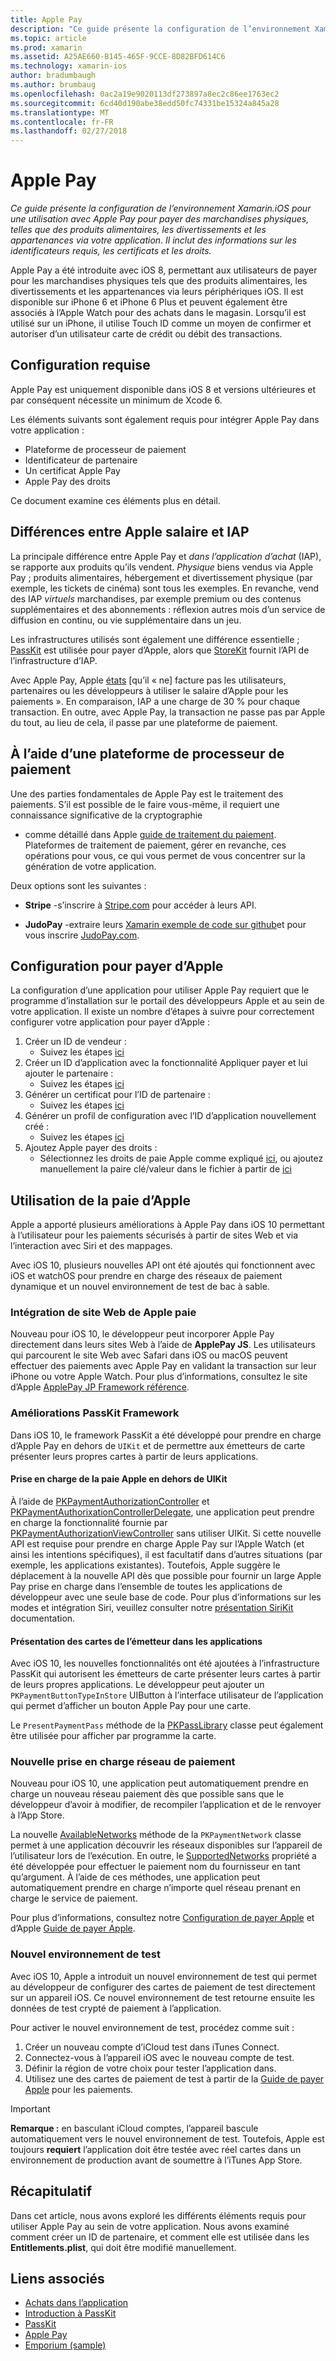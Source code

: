 ```yaml
---
title: Apple Pay
description: "Ce guide présente la configuration de l’environnement Xamarin.iOS pour une utilisation avec Apple Pay pour payer des marchandises physiques, telles que des produits alimentaires, les divertissements et les appartenances via votre application. Il inclut des informations sur les identificateurs requis, les certificats et les droits."
ms.topic: article
ms.prod: xamarin
ms.assetid: A25AE660-B145-465F-9CCE-8D82BFD614C6
ms.technology: xamarin-ios
author: bradumbaugh
ms.author: brumbaug
ms.openlocfilehash: 0ac2a19e9020113df273897a8ec2c86ee1763ec2
ms.sourcegitcommit: 6cd40d190abe38edd50fc74331be15324a845a28
ms.translationtype: MT
ms.contentlocale: fr-FR
ms.lasthandoff: 02/27/2018
---
```

# <a name="apple-pay"></a>Apple Pay

_Ce guide présente la configuration de l’environnement Xamarin.iOS pour une utilisation avec Apple Pay pour payer des marchandises physiques, telles que des produits alimentaires, les divertissements et les appartenances via votre application. Il inclut des informations sur les identificateurs requis, les certificats et les droits._


Apple Pay a été introduite avec iOS 8, permettant aux utilisateurs de payer pour les marchandises physiques tels que des produits alimentaires, les divertissements et les appartenances via leurs périphériques iOS. Il est disponible sur iPhone 6 et iPhone 6 Plus et peuvent également être associés à l’Apple Watch pour des achats dans le magasin. Lorsqu’il est utilisé sur un iPhone, il utilise Touch ID comme un moyen de confirmer et autoriser d’un utilisateur carte de crédit ou débit des transactions.


## <a name="requirements"></a>Configuration requise

Apple Pay est uniquement disponible dans iOS 8 et versions ultérieures et par conséquent nécessite un minimum de Xcode 6.

Les éléments suivants sont également requis pour intégrer Apple Pay dans votre application :

 - Plateforme de processeur de paiement
 - Identificateur de partenaire
 - Un certificat Apple Pay
 - Apple Pay des droits

Ce document examine ces éléments plus en détail.

## <a name="differences-between-apple-pay-and-iap"></a>Différences entre Apple salaire et IAP

La principale différence entre Apple Pay et *dans l’application d’achat* (IAP), se rapporte aux produits qu’ils vendent. *Physique* biens vendus via Apple Pay ; produits alimentaires, hébergement et divertissement physique (par exemple, les tickets de cinéma) sont tous les exemples. En revanche, vend des IAP *virtuels* marchandises, par exemple premium ou des contenus supplémentaires et des abonnements : réflexion autres mois d’un service de diffusion en continu, ou vie supplémentaire dans un jeu.

Les infrastructures utilisés sont également une différence essentielle ; [PassKit](https://developer.apple.com/library/ios/documentation/PassKit/Reference/PKPaymentAuthorizationViewController_Ref/) est utilisée pour payer d’Apple, alors que [StoreKit](https://developer.apple.com/library/ios/documentation/PassKit/Reference/PKPaymentAuthorizationViewController_Ref/) fournit l’API de l’infrastructure d’IAP.

Avec Apple Pay, Apple [états](https://developer.apple.com/apple-pay/Getting-Started-with-Apple-Pay.pdf) [qu’il « ne] facture pas les utilisateurs, partenaires ou les développeurs à utiliser le salaire d’Apple pour les paiements ». En comparaison, IAP a une charge de 30 % pour chaque transaction. En outre, avec Apple Pay, la transaction ne passe pas par Apple du tout, au lieu de cela, il passe par une plateforme de paiement.


## <a name="using-a-payment-processor-platform"></a>À l’aide d’une plateforme de processeur de paiement

Une des parties fondamentales de Apple Pay est le traitement des paiements. S’il est possible de le faire vous-même, il requiert une connaissance significative de la cryptographie
- comme détaillé dans Apple [guide de traitement du paiement](https://developer.apple.com/library/ios/ApplePay_Guide/ProcessPayment.html).
Plateformes de traitement de paiement, gérer en revanche, ces opérations pour vous, ce qui vous permet de vous concentrer sur la génération de votre application.

Deux options sont les suivantes :

- **Stripe** -s’inscrire à [Stripe.com](https://stripe.com/) pour accéder à leurs API.

- **JudoPay** -extraire leurs [Xamarin exemple de code sur github](https://github.com/Judopay/Xamarin-Sample-App)et pour vous inscrire [JudoPay.com](https://www.judopay.com/).


## <a name="provisioning-for-apple-pay"></a>Configuration pour payer d’Apple

La configuration d’une application pour utiliser Apple Pay requiert que le programme d’installation sur le portail des développeurs Apple et au sein de votre application. Il existe un nombre d’étapes à suivre pour correctement configurer votre application pour payer d’Apple :

1. Créer un ID de vendeur :
    - Suivez les étapes [ici](~/ios/deploy-test/provisioning/capabilities/apple-pay-capabilities.md#merchantid)
2. Créer un ID d’application avec la fonctionnalité Appliquer payer et lui ajouter le partenaire :
    - Suivez les étapes [ici](~/ios/deploy-test/provisioning/capabilities/apple-pay-capabilities.md#appid)
3. Générer un certificat pour l’ID de partenaire :
    - Suivez les étapes [ici](~/ios/deploy-test/provisioning/capabilities/apple-pay-capabilities.md#certificate)
4. Générer un profil de configuration avec l’ID d’application nouvellement créé :
    - Suivez les étapes [ici](~/ios/get-started/installation/device-provisioning/manual-provisioning.md#provisioning)
5. Ajoutez Apple payer des droits :
    - Sélectionnez les droits de paie Apple comme expliqué [ici](~/ios/deploy-test/provisioning/entitlements.md), ou ajoutez manuellement la paire clé/valeur dans le fichier à partir de [ici](~/ios/deploy-test/provisioning/entitlements.md)


## <a name="working-with-apple-pay"></a>Utilisation de la paie d’Apple

Apple a apporté plusieurs améliorations à Apple Pay dans iOS 10 permettant à l’utilisateur pour les paiements sécurisés à partir de sites Web et via l’interaction avec Siri et des mappages.

Avec iOS 10, plusieurs nouvelles API ont été ajoutés qui fonctionnent avec iOS et watchOS pour prendre en charge des réseaux de paiement dynamique et un nouvel environnement de test de bac à sable.


### <a name="apple-pay-website-integration"></a>Intégration de site Web de Apple paie

Nouveau pour iOS 10, le développeur peut incorporer Apple Pay directement dans leurs sites Web à l’aide de **ApplePay JS**. Les utilisateurs qui parcourent le site Web avec Safari dans iOS ou macOS peuvent effectuer des paiements avec Apple Pay en validant la transaction sur leur iPhone ou votre Apple Watch. Pour plus d’informations, consultez le site d’Apple [ApplePay JP Framework référence](https://developer.apple.com/reference/applepayjs).

### <a name="passkit-framework-enhancements"></a>Améliorations PassKit Framework

Dans iOS 10, le framework PassKit a été développé pour prendre en charge d’Apple Pay en dehors de `UIKit` et de permettre aux émetteurs de carte présenter leurs propres cartes à partir de leurs applications.


#### <a name="supporting-apple-pay-outside-of-uikit"></a>Prise en charge de la paie Apple en dehors de UIKit

À l’aide de [PKPaymentAuthorizationController](https://developer.apple.com/reference/passkit/pkpaymentauthorizationcontroller) et [PKPaymentAuthorixationControllerDelegate](https://developer.apple.com/reference/passkit/pkpaymentauthorizationcontrollerdelegate), une application peut prendre en charge la fonctionnalité fournie par [ PKPaymentAuthorizationViewController](https://developer.apple.com/reference/passkit/pkpaymentauthorizationviewcontroller) sans utiliser UIKit. Si cette nouvelle API est requise pour prendre en charge Apple Pay sur l’Apple Watch (et ainsi les intentions spécifiques), il est facultatif dans d’autres situations (par exemple, les applications existantes). Toutefois, Apple suggère le déplacement à la nouvelle API dès que possible pour fournir un large Apple Pay prise en charge dans l’ensemble de toutes les applications de développeur avec une seule base de code. Pour plus d’informations sur les modes et intégration Siri, veuillez consulter notre [présentation SiriKit](~/ios/platform/sirikit/index.md) documentation.

#### <a name="presenting-issuer-cards-from-within-apps"></a>Présentation des cartes de l’émetteur dans les applications

Avec iOS 10, les nouvelles fonctionnalités ont été ajoutées à l’infrastructure PassKit qui autorisent les émetteurs de carte présenter leurs cartes à partir de leurs propres applications. Le développeur peut ajouter un `PKPaymentButtonTypeInStore` UIButton à l’interface utilisateur de l’application qui permet d’afficher un bouton Apple Pay pour une carte.

Le `PresentPaymentPass` méthode de la [PKPassLibrary](https://developer.apple.com/reference/passkit/pkpasslibrary) classe peut également être utilisée pour afficher par programme la carte.

### <a name="new-payment-network-support"></a>Nouvelle prise en charge réseau de paiement

Nouveau pour iOS 10, une application peut automatiquement prendre en charge un nouveau réseau paiement dès que possible sans que le développeur d’avoir à modifier, de recompiler l’application et de le renvoyer à l’App Store.

La nouvelle [AvailableNetworks](https://developer.apple.com/reference/passkit/pkpaymentrequest/1833288-availablenetworks) méthode de la `PKPaymentNetwork` classe permet à une application découvrir les réseaux disponibles sur l’appareil de l’utilisateur lors de l’exécution. En outre, le [SupportedNetworks](https://developer.apple.com/reference/passkit/pkpaymentrequest/1619329-supportednetworks) propriété a été développée pour effectuer le paiement nom du fournisseur en tant qu’argument. À l’aide de ces méthodes, une application peut automatiquement prendre en charge n’importe quel réseau prenant en charge le service de paiement.

Pour plus d’informations, consultez notre [Configuration de payer Apple](~/ios/platform/apple-pay.md) et d’Apple [Guide de payer Apple](https://developer.apple.com/apple-pay/).

### <a name="new-testing-environment"></a>Nouvel environnement de test

Avec iOS 10, Apple a introduit un nouvel environnement de test qui permet au développeur de configurer des cartes de paiement de test directement sur un appareil iOS. Ce nouvel environnement de test retourne ensuite les données de test crypté de paiement à l’application.

Pour activer le nouvel environnement de test, procédez comme suit :

1. Créer un nouveau compte d’iCloud test dans iTunes Connect.
2. Connectez-vous à l’appareil iOS avec le nouveau compte de test.
3. Définir la région de votre choix pour tester l’application dans.
4. Utilisez une des cartes de paiement de test à partir de la [Guide de payer Apple](https://developer.apple.com/apple-pay/) pour les paiements.

> [!IMPORTANT]
>  **Remarque :** en basculant iCloud comptes, l’appareil bascule automatiquement vers le nouvel environnement de test. Toutefois, Apple est toujours **requiert** l’application doit être testée avec réel cartes dans un environnement de production avant de soumettre à l’iTunes App Store.

## <a name="summary"></a>Récapitulatif

Dans cet article, nous avons exploré les différents éléments requis pour utiliser Apple Pay au sein de votre application. Nous avons examiné comment créer un ID de partenaire, et comment elle est utilisée dans les **Entitlements.plist**, qui doit être modifié manuellement.


## <a name="related-links"></a>Liens associés

- [Achats dans l’application](~/ios/platform/in-app-purchasing/index.md)
- [Introduction à PassKit](~/ios/platform/passkit.md)
- [PassKit](https://developer.apple.com/library/ios/documentation/PassKit/Reference/PKPaymentAuthorizationViewController_Ref/)
- [Apple Pay](https://developer.apple.com/apple-pay/)
- [Emporium (sample)](https://developer.xamarin.com/samples/monotouch/ios9/Emporium/)
